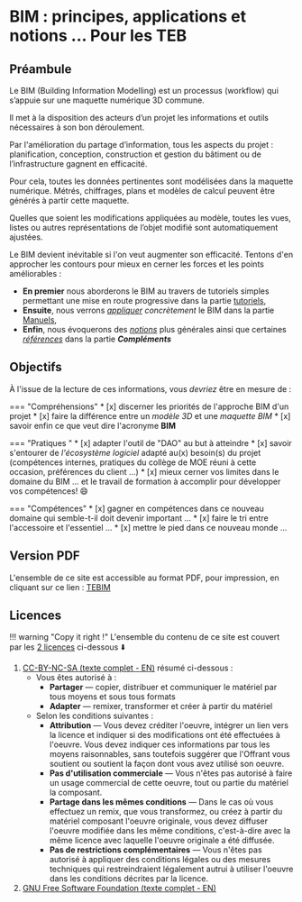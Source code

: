 #  BIM : principes, applications et notions ... Pour les TEB

## Préambule

Le BIM (Building Information Modelling) est un processus (workflow) qui s’appuie sur une maquette numérique 3D commune. 

Il met à la disposition des acteurs d’un projet les informations et outils nécessaires à son bon déroulement. 

Par l'amélioration du partage d’information, tous les aspects du projet : planification, conception, construction et gestion du bâtiment ou de l’infrastructure gagnent en efficacité. 

Pour cela, toutes les données pertinentes sont modélisées dans la maquette numérique. Métrés, chiffrages, plans et modèles de calcul peuvent être générés à partir cette maquette.

Quelles que soient les modifications appliquées au modèle, toutes les vues, listes ou autres représentations de l’objet modifié sont automatiquement ajustées. 

Le BIM devient inévitable si l'on veut augmenter son efficacité. Tentons d'en approcher les contours pour mieux en cerner les forces et les points améliorables :

- **En premier** nous aborderons le BIM au travers de tutoriels simples permettant une mise en route progressive dans la partie [tutoriels][1],
- **Ensuite**, nous verrons _<u>appliquer</u> concrètement_ le BIM dans la partie [Manuels][2],
- **Enfin**, nous évoquerons des [_notions_][3] plus générales ainsi que certaines [_références_][4] dans la partie **_Compléments_**


[1]: ./tutoriels/index-tutoriels.md
[2]: ./manuels/index-manuels.md
[3]: ./complements/notions/index-notions.md
[4]: ./complements/references/index-references.md



## Objectifs
À l'issue de la lecture de ces informations, vous _devriez_ être en mesure de :

=== "Compréhensions"
    * [x] discerner les priorités de l'approche BIM d'un projet
    * [x] faire la différence entre un _modèle 3D_ et une _maquette BIM_
    * [x] savoir enfin ce que veut dire l'acronyme **BIM**

=== "Pratiques "
    * [x] adapter l'outil de "DAO" au but à atteindre
    * [x] savoir s'entourer de _l'écosystème logiciel_ adapté au(x) besoin(s) du projet (compétences internes, pratiques du collège de MOE réuni à cette occasion, préférences du client ...)
    * [x] mieux cerner vos limites dans le domaine du BIM ... et le travail de formation à accomplir pour développer vos compétences! :smile:

=== "Compétences"
    * [x] gagner en compétences dans ce nouveau domaine qui semble-t-il doit devenir important ...
    * [x] faire le tri entre l'accessoire et l'essentiel ...
    * [x] mettre le pied dans ce nouveau monde ...

<!-- ??? info "Récapitulation objectifs pédagogiques"

    === "Priorité"
        * [x] discerner les priorités de l'approche BIM d'un projet
        * [x] faire la différence entre un _modèle 3D_ et une _maquette BIM_
        * [x] savoir enfin ce que veut dire l'acronyme **BIM**

    === "Pratiques "
        * [x] adapter l'outil de "DAO" au but à atteindre
        * [x] savoir s'entourer de _l'écosystème logiciel_ adapté au(x) besoin(s) du projet (compétences internes, pratiques du collège de MOE réuni à cette occasion, préférences du client ...)
        * [x] mieux cerner vos limites dans le domaine du BIM ... et le travail de formation à accomplir pour développer vos compétences! :smile:
 -->




## Version PDF

L'ensemble de ce site est accessible au format PDF, pour impression, en cliquant sur ce lien : [TEBIM](./TEBIM.pdf)

## Licences

!!! warning "Copy it right !"
    L'ensemble du contenu de ce site est couvert par les <u>2 licences</u> ci-dessous :arrow_down:
    

1. [CC-BY-NC-SA (texte complet - EN)][5] résumé ci-dessous : 
    - Vous êtes autorisé à :
        - **Partager** — copier, distribuer et communiquer le matériel par tous moyens et sous tous formats 
        - **Adapter** — remixer, transformer et créer à partir du matériel 
    - Selon les conditions suivantes :
        - **Attribution** — Vous devez créditer l'oeuvre, intégrer un lien vers la licence et indiquer si des modifications ont été effectuées à l'oeuvre. Vous devez indiquer ces informations par tous les moyens raisonnables, sans toutefois suggérer que l'Offrant vous soutient ou soutient la façon dont vous avez utilisé son oeuvre. 
        - **Pas d'utilisation commerciale** — Vous n'êtes pas autorisé à faire un usage commercial de cette oeuvre, tout ou partie du matériel la composant. 
        - **Partage dans les mêmes conditions** — Dans le cas où vous effectuez un remix, que vous transformez, ou créez à partir du matériel composant l'oeuvre originale, vous devez diffuser l'oeuvre modifiée dans les même conditions, c'est-à-dire avec la même licence avec laquelle l'oeuvre originale a été diffusée. 
        - **Pas de restrictions complémentaires** — Vous n'êtes pas autorisé à appliquer des conditions légales ou des mesures techniques qui restreindraient légalement autrui à utiliser l'oeuvre dans les conditions décrites par la licence. 
2. [GNU Free Software Foundation (texte complet - EN)][6]

[5]: ./cc-by-nc-sa.md
[6]: ./common_gfdl1.2_i.md
